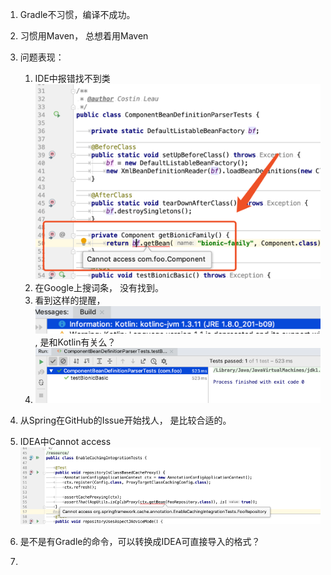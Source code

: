 1. Gradle不习惯，编译不成功。 
2. 习惯用Maven， 总想着用Maven
3. 问题表现：
   1. IDE中报错找不到类![](/assets/import.png)
   2. 在Google上搜词条， 没有找到。 
   3. 看到这样的提醒， ![](/assets/kotlin.png), 是和Kotlin有关么？ 
   4. ![](/assets/单测也能通过.png)
4. 从Spring在GitHub的Issue开始找人， 是比较合适的。

5. IDEA中Cannot access![](/assets/couldNotAccessClass.png)

6. 是不是有Gradle的命令，可以转换成IDEA可直接导入的格式？

7. 


